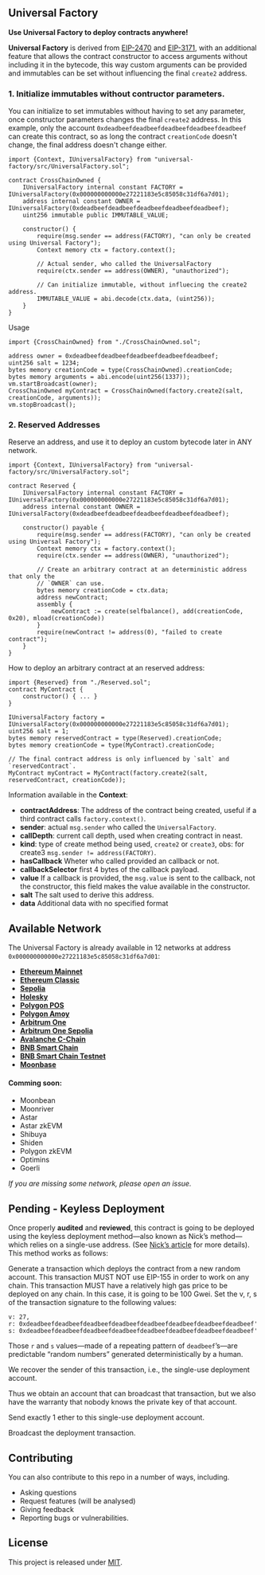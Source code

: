 ## Universal Factory

**Use Universal Factory to deploy contracts anywhere!**

**Universal Factory** is derived from [EIP-2470](https://eips.ethereum.org/EIPS/eip-2470) and [EIP-3171](https://github.com/ethereum/EIPs/pull/3171), with an additional feature that allows the contract constructor to access arguments without including it in the bytecode, this way custom arguments can be provided and immutables can be set without influencing the final `create2` address.

### 1. Initialize immutables without contructor parameters.

You can initialize  to set immutables without having to set any parameter, once constructor parameters changes the final `create2` address.
In this example, only the account `0xdeadbeefdeadbeefdeadbeefdeadbeefdeadbeef` can create this contract, so as long the contract `creationCode` doesn't change, the final address doesn't change either.
```solidity
import {Context, IUniversalFactory} from "universal-factory/src/UniversalFactory.sol";

contract CrossChainOwned {
    IUniversalFactory internal constant FACTORY = IUniversalFactory(0x000000000000e27221183e5c85058c31df6a7d01);
    address internal constant OWNER = IUniversalFactory(0xdeadbeefdeadbeefdeadbeefdeadbeefdeadbeef);
    uint256 immutable public IMMUTABLE_VALUE;

    constructor() {
        require(msg.sender == address(FACTORY), "can only be created using Universal Factory");
        Context memory ctx = factory.context();

        // Actual sender, who called the UniversalFactory
        require(ctx.sender == address(OWNER), "unauthorized");

        // Can initialize immutable, without influecing the create2 address.
        IMMUTABLE_VALUE = abi.decode(ctx.data, (uint256));
    }
}
```

Usage
```solidity
import {CrossChainOwned} from "./CrossChainOwned.sol";

address owner = 0xdeadbeefdeadbeefdeadbeefdeadbeefdeadbeef;
uint256 salt = 1234;
bytes memory creationCode = type(CrossChainOwned).creationCode;
bytes memory arguments = abi.encode(uint256(1337));
vm.startBroadcast(owner);
CrossChainOwned myContract = CrossChainOwned(factory.create2(salt, creationCode, arguments));
vm.stopBroadcast();
```

### 2. Reserved Addresses
Reserve an address, and use it to deploy an custom bytecode later in ANY network.
```solidity
import {Context, IUniversalFactory} from "universal-factory/src/UniversalFactory.sol";

contract Reserved {
    IUniversalFactory internal constant FACTORY = IUniversalFactory(0x000000000000e27221183e5c85058c31df6a7d01);
    address internal constant OWNER = IUniversalFactory(0xdeadbeefdeadbeefdeadbeefdeadbeefdeadbeef);

    constructor() payable {
        require(msg.sender == address(FACTORY), "can only be created using Universal Factory");
        Context memory ctx = factory.context();
        require(ctx.sender == address(OWNER), "unauthorized");

        // Create an arbitrary contract at an deterministic address that only the
        // `OWNER` can use.
        bytes memory creationCode = ctx.data;
        address newContract;
        assembly {
            newContract := create(selfbalance(), add(creationCode, 0x20), mload(creationCode))
        }
        require(newContract != address(0), "failed to create contract");
    }
}
```

How to deploy an arbitrary contract at an reserved address:
```solidity
import {Reserved} from "./Reserved.sol";
contract MyContract {
    constructor() { ... }
}

IUniversalFactory factory = IUniversalFactory(0x000000000000e27221183e5c85058c31df6a7d01);
uint256 salt = 1;
bytes memory reservedContract = type(Reserved).creationCode;
bytes memory creationCode = type(MyContract).creationCode;

// The final contract address is only influenced by `salt` and `reservedContract`.
MyContract myContract = MyContract(factory.create2(salt, reservedContract, creationCode));
```

Information available in the **Context**:
-   **contractAddress**: The address of the contract being created, useful if a third contract calls `factory.context()`.
-   **sender**: actual `msg.sender` who called the `UniversalFactory`.
-   **callDepth**: current call depth, used when creating contract in neast.
-   **kind**: type of create method being used, `create2` or `create3`, obs: for create3 `msg.sender != address(FACTORY)`.
-   **hasCallback** Wheter who called provided an callback or not.
-   **callbackSelector** first 4 bytes of the callback payload.
-   **value** If a callback is provided, the `msg.value` is sent to the callback, not the constructor, this field makes the value available in the constructor.
-   **salt** The salt used to derive this address.
-   **data** Additional data with no specified format

## Available Network
The Universal Factory is already available in 12 networks at address `0x000000000000e27221183e5c85058c31df6a7d01`:
-  [**Ethereum Mainnet**](https://etherscan.io/address/0x000000000000e27221183e5c85058c31df6a7d01)
-  [**Ethereum Classic**](https://etc.tokenview.io/en/address/0x000000000000e27221183e5c85058c31df6a7d01)
-  [**Sepolia**](https://sepolia.etherscan.io/address/0x000000000000e27221183e5c85058c31df6a7d01)
-  [**Holesky**](https://holesky.etherscan.io/address/0x000000000000e27221183e5c85058c31df6a7d01)
-  [**Polygon POS**](https://polygonscan.com/address/0x000000000000e27221183e5c85058c31df6a7d01)
-  [**Polygon Amoy**](https://amoy.polygonscan.com/address/0x000000000000e27221183e5c85058c31df6a7d01)
-  [**Arbitrum One**](https://arbiscan.io/address/0x000000000000e27221183e5c85058c31df6a7d01)
-  [**Arbitrum One Sepolia**](https://sepolia.arbiscan.io/address/0x000000000000e27221183e5c85058c31df6a7d01)
-  [**Avalanche C-Chain**](https://subnets.avax.network/c-chain/address/0x000000000000e27221183e5c85058c31df6a7d01)
-  [**BNB Smart Chain**](https://bscscan.com/address/0x000000000000e27221183e5c85058c31df6a7d01)
-  [**BNB Smart Chain Testnet**](https://testnet.bscscan.com/address/0x000000000000e27221183e5c85058c31df6a7d01)
-  [**Moonbase**](https://moonbase.moonscan.io/address/0x000000000000e27221183e5c85058c31df6a7d01)

#### Comming soon:
- Moonbean
- Moonriver
- Astar
- Astar zkEVM
- Shibuya
- Shiden
- Polygon zkEVM
- Optimins
- Goerli

_If you are missing some network, please open an issue._

## Pending - Keyless Deployment
Once properly **audited** and **reviewed**, this contract is going to be deployed using the keyless deployment method—also known as Nick’s method—which relies on a single-use address. (See [Nick’s article](https://weka.medium.com/how-to-send-ether-to-11-440-people-187e332566b7) for more details). This method works as follows:

Generate a transaction which deploys the contract from a new random account.
This transaction MUST NOT use EIP-155 in order to work on any chain.
This transaction MUST have a relatively high gas price to be deployed on any chain. In this case, it is going to be 100 Gwei.
Set the v, r, s of the transaction signature to the following values:
```
v: 27,
r: 0xdeadbeefdeadbeefdeadbeefdeadbeefdeadbeefdeadbeefdeadbeefdeadbeef'
s: 0xdeadbeefdeadbeefdeadbeefdeadbeefdeadbeefdeadbeefdeadbeefdeadbeef'
```
Those `r` and `s` values—made of a repeating pattern of `deadbeef`’s—are predictable “random numbers” generated deterministically by a human.

We recover the sender of this transaction, i.e., the single-use deployment account.

Thus we obtain an account that can broadcast that transaction, but we also have the warranty that nobody knows the private key of that account.

Send exactly 1 ether to this single-use deployment account.

Broadcast the deployment transaction.

## Contributing

You can also contribute to this repo in a number of ways, including.

- Asking questions
- Request features (will be analysed)
- Giving feedback
- Reporting bugs or vulnerabilities.

## License

This project is released under [MIT](LICENSE).